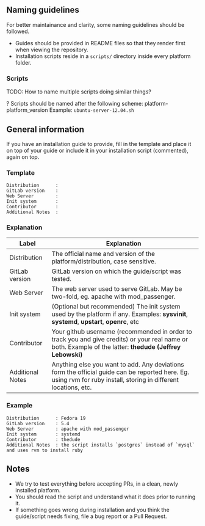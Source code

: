 ## Naming guidelines

For better maintainance and clarity, some naming guidelines should be followed.

* Guides should be provided in README files so that they render first when viewing the repository.
* Installation scripts reside in a `scripts/` directory inside every platform folder.

### Scripts

TODO: How to name multiple scripts doing similar things?

? Scripts should be named after the following scheme: platform-platform_version 
Example: `ubuntu-server-12.04.sh`

## General information

If you have an installation guide to provide, fill in the template and place it on top
of your guide or include it in your installation script (commented), again on top.

### Template

```
Distribution      : 
GitLab version    : 
Web Server        : 
Init system       : 
Contributor       : 
Additional Notes  : 
```

### Explanation

| Label            | Explanation |
| ---------------- | ------------------------- |
| Distribution     | The official name and version of the platform/distribution, case sensitive.  |
| GitLab version   | GitLab version on which the guide/script was tested.    |
| Web Server       | The web server used to serve GitLab. May be two-fold, eg. apache with mod_passenger.  |
| Init system      | (Optional but recommended) The init system used by the platform if any. Examples: **sysvinit**, **systemd**, **upstart**, **openrc**, etc |
| Contributor      | Your github username (recommended in order to track you and give credits) or your real name or both. Example of the latter: **thedude (Jeffrey Lebowski)** |
| Additional Notes | Anything else you want to add. Any deviations form the official guide can be reported here. Eg. using rvm for ruby install, storing in different locations, etc.|


### Example

```
Distribution      : Fedora 19
GitLab version    : 5.4
Web Server        : apache with mod_passenger 
Init system       : systemd
Contributor       : thedude
Additional Notes  : the script installs `postgres` instead of `mysql` and uses rvm to install ruby
```

## Notes

* We try to test everything before accepting PRs, in a clean, newly installed platform.
* You should read the script and understand what it does prior to running it.
* If something goes wrong during installation and you think the guide/script needs fixing, file a bug report or a Pull Request.
